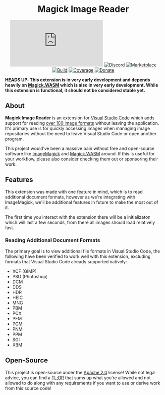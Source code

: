 <div align="center">

# Magick Image Reader
[![Matrix]][matrix-community] [![Discord]][discord-guild] [![Marketplace]][vscode-market-link] [![Build]][gitlab] [![Coverage]][gitlab] [![Donate]][elypia-donate]
</div>

**HEADS UP: This extension is in very early development and depends heavily on [Magick.WASM](https://github.com/dlemstra/Magick.WASM) which is also in very early development. While this extension is functional, it should not be considered stable yet.**

## About
**Magick Image Reader** is an extension for [Visual Studio Code](https://code.visualstudio.com/) 
which adds support for reading [over 100 image formats](https://imagemagick.org/script/formats.php)
without leaving the application. It's primary use is for quickly accessing images when managing image 
repositories without the need to leave Visual Studio Code or open another program.

This project would've been a massive pain without free and open-source software
like [ImageMagick](https://imagemagick.org/) and [Magick.WASM](https://github.com/dlemstra/Magick.WASM) around.
If this is useful for your workflow, please also consider checking them out or sponsoring their work.

## Features
This extension was made with one feature in mind, which is to read 
additional document formats, however as we're integrating with 
ImageMagick, we'll be additional features in future to make the most out of it.

The first time you interact with the extension there will be a initializaton 
which will last a few seconds, from there all images should load relatively fast.

### Reading Additional Document Formats
The primary goal is to view additional file formats in Visual Studio Code,
the following have been verified to work well with this extension, excluding
formats that Visual Studio Code already supported natively:
* XCF (GIMP)
* PSD (Photoshop)
* DCM
* DDS
* HDR
* HEIC
* MNG
* PBM
* PCX
* PFM
* PGM
* PNM
* PPM
* SGI
* XBM

<!-- 
### Layer Tree View [Not Implemented]
Simiarly to the **NPM Scripts** or **Outline** panels on the side
of Visual Studio Code, one can view a **Layers** tree-view which will
list all nodes in a layered document such as `ORA` or `PSD`, including
groups and layers.
-->

<!--
### File Format Conversion [Not Implemented]
Through the UI, one can right-click an image file supported by this extension
or execute a command to convert the image to another format.
-->

<!--
### Basic Graphics Manipulation [Not Implemented]
This extension **by no means** is intended to be a replacement for a real
graphics design tool such as GIMP, however basic support is provided for resizing
and transforming images, or selections of images.
Some tools may be available through the UI, while others will be visible
in the editor when you open an image.
-->

## Open-Source
This project is open-source under the [Apache 2.0] license!
While not legal advice, you can find a [TL;DR] that sums up what
you're allowed and not allowed to do along with any requirements if you
want to use or derive work from this source code!

[matrix-community]: https://matrix.to/#/+elypia:matrix.org "Matrix Invite"
[discord-guild]: https://discord.com/invite/hprGMaM "Discord Invite"
[vscode-market-link]: https://marketplace.visualstudio.com/items?itemName=elypia.magick-image-reader
[gitlab]: https://gitlab.com/Elypia/magick-image-reader/commits/master "Repository on GitLab"
[elypia-donate]: https://elypia.org/donate "Donate to Elypia"
[Apache 2.0]: https://www.apache.org/licenses/LICENSE-2.0 "Apache 2.0 License"
[TL;DR]: https://tldrlegal.com/license/apache-license-2.0-(apache-2.0) "TL;DR of Apache 2.0"

[Matrix]: https://img.shields.io/matrix/elypia:matrix.org?logo=matrix "Matrix Shield"
[Discord]: https://discord.com/api/guilds/184657525990359041/widget.png "Discord Shield"
[Marketplace]: https://img.shields.io/visual-studio-marketplace/i/elypia.magick-image-reader?color=%23007ACC&logo=visual%20studio%20code "Visual Studio Code Marketplace"
[Build]: https://gitlab.com/Elypia/magick-image-reader/badges/master/pipeline.svg "GitLab Build Shield"
[Coverage]: https://gitlab.com/Elypia/magick-image-reader/badges/master/coverage.svg "GitLab Coverage Shield"
[Donate]: https://img.shields.io/badge/elypia-donate-blueviolet "Donate Shield"
